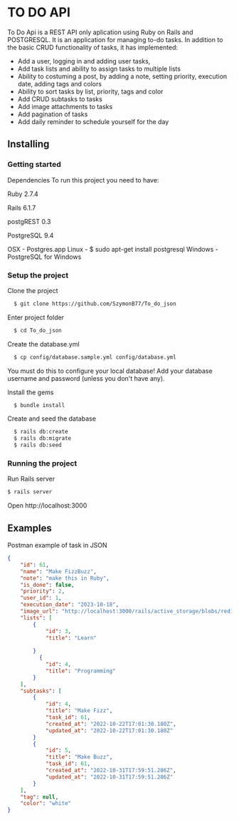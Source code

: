 # TO DO API

To Do Api is a REST API only aplication using Ruby on Rails and POSTGRESQL. It is an application for managing to-do tasks. In addition to the basic CRUD functionality of tasks, it has implemented:
- Add a user, logging in and adding user tasks,
- Add task lists and ability to assign tasks to multiple lists
- Ability to costuming a post, by adding a note, setting priority, execution date, adding tags and colors
- Ability to sort tasks by list, priority, tags and color
- Add CRUD subtasks to tasks 
- Add image attachments to tasks
- Add pagination of tasks
- Add daily reminder to schedule yourself for the day

## Installing

### Getting started

Dependencies
To run this project you need to have:

Ruby 2.7.4

Rails 6.1.7

postgREST 0.3

PostgreSQL 9.4



OSX - Postgres.app
Linux - $ sudo apt-get install postgresql
Windows - PostgreSQL for Windows

### Setup the project
Clone the project
``` bash
  $ git clone https://github.com/SzymonB77/To_do_json
```
Enter project folder
``` bash
  $ cd To_do_json
```
Create the database.yml
``` bash
  $ cp config/database.sample.yml config/database.yml
```
You must do this to configure your local database! Add your database username and password (unless you don't have any).

Install the gems
``` bash
  $ bundle install
```
Create and seed the database
``` bash
  $ rails db:create 
  $ rails db:migrate 
  $ rails db:seed
```


### Running the project

Run Rails server
```bash
$ rails server
```
Open http://localhost:3000

## Examples
Postman example of task in JSON

```json
{
    "id": 61,
    "name": "Make FizzBuzz",
    "note": "make this in Ruby",
    "is_done": false,
    "priority": 2,
    "user_id": 1,
    "execution_date": "2023-10-18",
    "image_url": "http://localhost:3000/rails/active_storage/blobs/redirect/eyJfcmFpbHMiOnsibWVzc2FnZSI6IkJBaHBCZz09IiwiZXhwIjpudWxsLCJwdXIiOiJibG9iX2lkIn19--fd4244c40e34231d197aa85ebb5640740581460c/0_LpF0Sh9zk0hscUvw.png",
    "lists": [
        {
            "id": 3,
            "title": "Learn"
            
        }
          {
            "id": 4,
            "title": "Programming"
        }
    ],
    "subtasks": [
        {
            "id": 4,
            "title": "Make Fizz",
            "task_id": 61,
            "created_at": "2022-10-22T17:01:30.180Z",
            "updated_at": "2022-10-22T17:01:30.180Z"
        }
        {
            "id": 5,
            "title": "Make Buzz",
            "task_id": 61,
            "created_at": "2022-10-31T17:59:51.286Z",
            "updated_at": "2022-10-31T17:59:51.286Z"
        }
    ],
    "tag": null,
    "color": "white"
}
```

